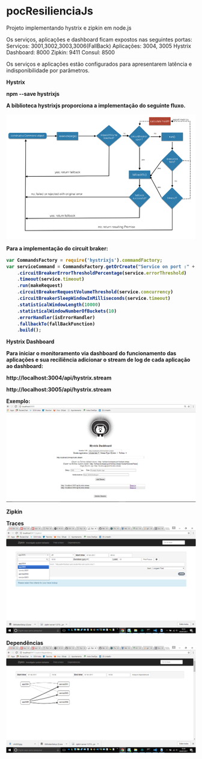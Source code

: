 # pocResilienciaJs
Projeto implementando hystrix e zipkin em node.js

Os serviços, aplicações e dashboard ficam expostos nas seguintes portas: 
Serviços: 3001,3002,3003,3006(FallBack)
Aplicações: 3004, 3005
Hystrix Dashboard: 8000
Zipkin: 9411
Consul: 8500

Os serviços e aplicações estão configurados para apresentarem latência e indisponibilidade por parâmetros.

<b>Hystrix<b>

npm --save hystrixjs

A biblioteca hystrixjs proporciona a implementação do seguinte fluxo.

![Alt text](./img/README/2583105901.png?raw=true "HystrixFlow")

Para a implementação do circuit braker:

```javascript
var CommandsFactory = require('hystrixjs').commandFactory;
var serviceCommand = CommandsFactory.getOrCreate("Service on port :" + service.port + ":" + port)
    .circuitBreakerErrorThresholdPercentage(service.errorThreshold)
    .timeout(service.timeout)
    .run(makeRequest)
    .circuitBreakerRequestVolumeThreshold(service.concurrency)
    .circuitBreakerSleepWindowInMilliseconds(service.timeout)
    .statisticalWindowLength(10000)
    .statisticalWindowNumberOfBuckets(10)
    .errorHandler(isErrorHandler)
    .fallbackTo(fallBackFunction)
    .build();
```

<b>Hystrix Dashboard</b>

Para iniciar o monitoramento via dashboard do funcionamento das aplicações e sua reciliência adicionar o stream de log de cada aplicação ao dashboard:

http://localhost:3004/api/hystrix.stream

http://localhost:3005/api/hystrix.stream

Exemplo: 
![Alt text](./img/README/2F8cCD.jpg?raw=true "Hystrix")

<b>Zipkin</b>

Traces
![Alt text](./img/README/vXx02Q.jpg?raw=true "ZipkinTraces")

Dependências
![Alt text](./img/README/DJdkLG.jpg?raw=true "ZipkinDependences")

<b></b>







